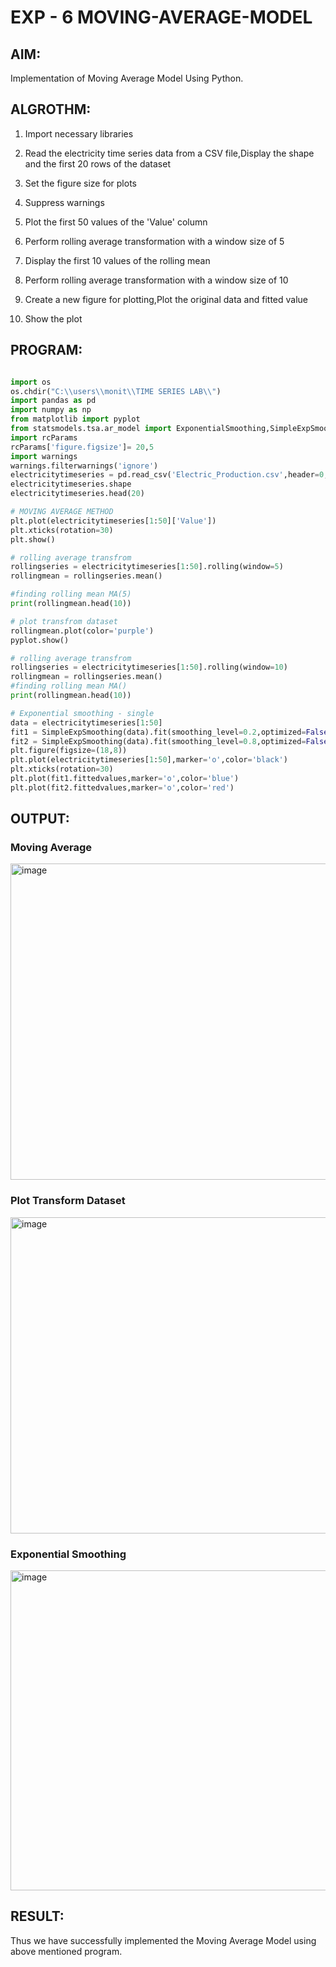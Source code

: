 # EXP - 6 MOVING-AVERAGE-MODEL

## AIM:

Implementation of Moving Average Model Using Python.

## ALGROTHM:

1. Import necessary libraries

2. Read the electricity time series data from a CSV file,Display the shape and the first 20 rows of the dataset

3. Set the figure size for plots

4. Suppress warnings

5. Plot the first 50 values of the 'Value' column

6. Perform rolling average transformation with a window size of 5

7. Display the first 10 values of the rolling mean

8. Perform rolling average transformation with a window size of 10

9. Create a new figure for plotting,Plot the original data and fitted value

10. Show the plot

## PROGRAM:

```python

import os
os.chdir("C:\\users\\monit\\TIME SERIES LAB\\")
import pandas as pd
import numpy as np
from matplotlib import pyplot
from statsmodels.tsa.ar_model import ExponentialSmoothing,SimpleExpSmoothing,Holt
import rcParams
rcParams['figure.figsize']= 20,5
import warnings
warnings.filterwarnings('ignore')
electricitytimeseries = pd.read_csv('Electric_Production.csv',header=0,index_col=0)
electricitytimeseries.shape
electricitytimeseries.head(20)

# MOVING AVERAGE METHOD
plt.plot(electricitytimeseries[1:50]['Value'])
plt.xticks(rotation=30)
plt.show()

# rolling average transfrom
rollingseries = electricitytimeseries[1:50].rolling(window=5)
rollingmean = rollingseries.mean()

#finding rolling mean MA(5)
print(rollingmean.head(10))

# plot transfrom dataset
rollingmean.plot(color='purple')
pyplot.show()

# rolling average transfrom
rollingseries = electricitytimeseries[1:50].rolling(window=10)
rollingmean = rollingseries.mean()
#finding rolling mean MA()
print(rollingmean.head(10))

# Exponential smoothing - single
data = electricitytimeseries[1:50]
fit1 = SimpleExpSmoothing(data).fit(smoothing_level=0.2,optimized=False)
fit2 = SimpleExpSmoothing(data).fit(smoothing_level=0.8,optimized=False)
plt.figure(figsize=(18,8))
plt.plot(electricitytimeseries[1:50],marker='o',color='black')
plt.xticks(rotation=30)
plt.plot(fit1.fittedvalues,marker='o',color='blue')
plt.plot(fit2.fittedvalues,marker='o',color='red')
```
## OUTPUT:

### Moving Average
<img width="506" alt="image" src="https://github.com/Monisha-11/MOVING-AVERAGE-MODEL/assets/93427240/e6423bc0-9dd1-4529-937d-fb17bffd2033">

### Plot Transform Dataset
<img width="506" alt="image" src="https://github.com/Monisha-11/MOVING-AVERAGE-MODEL/assets/93427240/100aa6e6-24f6-4831-b645-b10b9c668914">

### Exponential Smoothing

<img width="512" alt="image" src="https://github.com/Monisha-11/MOVING-AVERAGE-MODEL/assets/93427240/6ee4216f-21a7-4c63-a13f-b9e2257cf321">

## RESULT:
Thus we have successfully implemented the Moving Average Model using above mentioned program.
